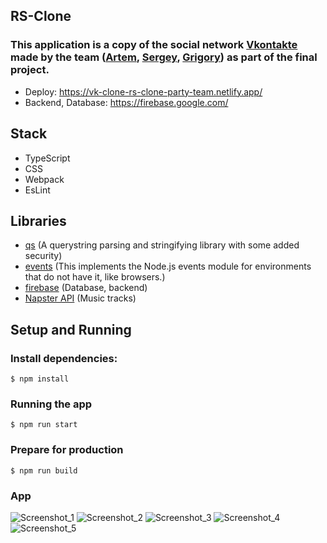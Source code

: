 ## RS-Clone
### This application is a copy of the social network [Vkontakte](https://vk.com) made by the team ([Artem](https://github.com/artemkamyshenkov), [Sergey](https://github.com/m0rl0ck), [Grigory](https://github.com/gregory-vinokur)) as part of the final project.
+ Deploy: https://vk-clone-rs-clone-party-team.netlify.app/
+ Backend, Database: https://firebase.google.com/

## Stack
+ TypeScript
+ CSS
+ Webpack
+ EsLint

## Libraries
+ [qs](https://www.npmjs.com/package/qs) (A querystring parsing and stringifying library with some added security)
+ [events](https://www.npmjs.com/package/events) (This implements the Node.js events module for environments that do not have it, like browsers.)
+ [firebase](https://firebase.google.com/) (Database, backend)
+ [Napster API](https://developer.prod.napster.com/) (Music tracks)

## Setup and Running

### Install dependencies:
`$ npm install`

### Running the app
`$ npm run start`

### Prepare for production
`$ npm run build`
### App
![Screenshot_1](https://user-images.githubusercontent.com/104526360/221363254-c7a93439-91ff-401a-bd07-97be4ba7dbfc.png)
![Screenshot_2](https://user-images.githubusercontent.com/104526360/221363262-3c491055-553e-4ca5-975d-3d37fdc4835f.png)
![Screenshot_3](https://user-images.githubusercontent.com/104526360/221363267-1d90a83f-d0bd-4d0a-bb59-3c00694db1ff.png)
![Screenshot_4](https://user-images.githubusercontent.com/104526360/221363275-dafa94c6-4152-457d-82f7-26b0551e26cd.png)
![Screenshot_5](https://user-images.githubusercontent.com/104526360/221363277-a7ed6c9b-7566-4fc1-8c09-830b8f8c0b45.png)

